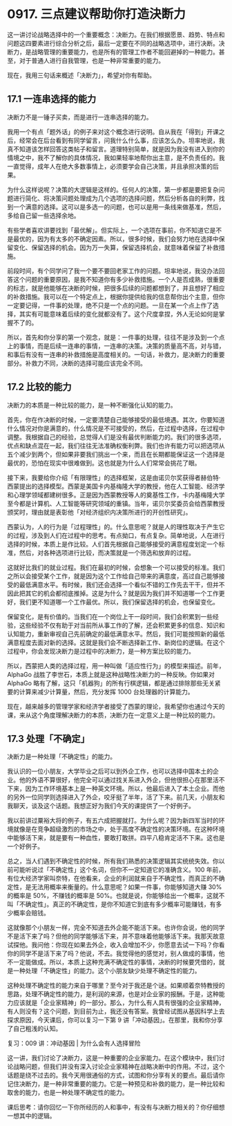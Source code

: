 # 0917. 三点建议帮助你打造決断力

这一讲讨论战略选择中的一个重要概念：决断力。在我们根据愿景、趋势、特点和问题这四要素进行综合分析之后，最后一定要在不同的战略选项中，进行决断。决断力，是战略管理的重要能力，也是所有的管理工作者不能回避掉的一种能力。甚至，对于普通人进行自我管理，也是一种非常重要的能力。

现在，我用三句话来概述「决断力」，希望对你有帮助。

## 17.1 一连串选择的能力

决断力不是一锤子买卖，而是进行一连串选择的能力。

我用一个有点「题外话」的例子来对这个概念进行说明。自从我在「得到」开课之后，经常会在后台看到有同学留言，问我什么什么事，应该怎么办。坦率地说，我真不知道该怎样回答这类帖子和留言。道理特别简单，就是因为我没有进入到你的情境之中，我不了解你的具体情况，我如果轻率地帮你出主意，是不负责任的。我一直觉得，成年人在绝大多数事情上，必须要学会自己决策，并且承担决策的后果。

为什么这样说呢？决策的大逻辑是这样的。任何人的决策，第一步都是要把复杂问题进行简化、将决策问题处理成为几个选项的选择问题，然后分析各自的利弊，找到一个满意的选择。这可以是多选一的问题，也可以是用一条线来做基准，然后，多给自己留一些选择余地。

有些学者喜欢讲要找到「最优解」。但实际上，一个选项在事前，你不知道它是不是最优的，因为有太多的不确定因素。所以，很多时候，我们会努力地在选择中保留变化、保留选择的机会。因为万一失算，保留选择机会，就意味着保留了补救措施。

前段时间，有个同学问了我一个要不要回老家工作的问题。坦率地说，我没办法回答这个问题的重要原因，是我不知道你有多少补救措施。一个人是否成熟，很重要的标志，就是他能够在决断的时候，把很多后续的问题都想到了，并且想好了相应的补救措施。我可以在一个特定点上，根据你提供给我的信息帮你出个主意，但你一定要记得，一件事的处理，绝不只是一个点的问题。一旦在某一个点上作了选择，其实有可能意味着后续的变化就都没有了。这个尺度拿捏，外人无论如何是掌握不了的。

所以，首先和你分享的第一个观念，就是：一件事的处理，往往不是涉及到一个点上的事情，而是后续一连串的事情，一连串的决策。决策的质量高不高，对与错，和事后有没有一连串的补救措施是高度相关的。一句话，补救力，是决断力的重要部分。补救力不同，决断的选择可能应该完全不同。

## 17.2 比较的能力

决断力的本质是一种比较的能力，是一种不断强化认知的能力。

首先，你在作决断的时候，一定要清楚自己能够接受的最低境遇。其次，你要知道什么情况对你是满意的，什么情况是不可接受的，然后，在过程中选择，在过程中调整。我根据自己的经验，总觉得人们是没有最优判断能力的。我们的很多选项，优点和缺点混在一起，我们往往无法准确权衡利弊。我们也许有能力可以把选项从五个减少到两个，但如果非要我们挑出一个来，而且在长期都能保证这一个选择是最优的，恐怕在现实中很难做到。这也就是为什么人们常常会挑花了眼。

接下来，我要给你介绍「有限理性」的选择框架，这是由诺贝尔奖获得者赫伯特·西蒙提出的选择模型。西蒙是美国卡内基梅隆大学的教授，他在人工智能、经济学和心理学领域都建树很多。正是因为西蒙教授等人的奠基性工作，卡内基梅隆大学至今都是计算机、人工智能等研究领域的重镇。当年，诺贝尔奖委员会给西蒙教授颁奖时，理由就是表彰他「对经济组织内决策所进行的开创性研究」。

西蒙认为，人的行为是「过程理性」的。什么意思呢？就是人的理性取决于产生它的过程，涉及到人们在过程中的思考。有点拗口，有点复杂。简单地说，人在进行选择的时候，本质上是作比较。人们首先根据自己能够接受的满意程度划定一个标准，然后，对各种选项进行比较，而决策就是一个筛选和放弃的过程。

这就好比我们的就业过程。我们在最初的时候，会想象一个可以接受的标准。我们之所以会接受某个工作，就是因为这个工作给自己带来的满意度，高过自己能够接受的最低满意水平。有时候，我们还会选择一个看似不错的工作先去干干，但并不因此把其它的机会都彻底推掉。这是为什么？就是因为我们并不知道哪一个工作更好，我们更不知道哪一个工作最优。所以，我们保留选择的机会，也保留变化。

保留变化，是有价值的。当我们在一个岗位上干一段时间，我们会积累到一些经验，这些经验不仅有助于对当前所从事工作的了解，还会积累更多的信息、知识和认知能力，重新审视自己先前确定的最低满意水平。然后，我们可能按照新的最低满意程度去面对新的选择。这就是我们会不断选择新工作、新岗位的逻辑。在这个过程中，你会发现决断力是过程中的决断力，是一种方案比较的能力。

所以，西蒙把人类的选择过程，用一种叫做「适应性行为」的模型来描述。前年，AlphaGo 战胜了李世石，本质上就是这种战略性决断力的一种反映。你如果对 AlphaGo 略有了解，这只「机器狗」的所有行棋逻辑，都是通过排除那些无关紧要的计算来减少计算量，然后，充分发挥 1000 台处理器的计算能力。

现在，越来越多的管理学家和经济学者接受了西蒙的理论，我希望你也通过今天的课，来从这个角度理解决断力的本质，决断力在一定意义上是一种比较的能力。

## 17.3 处理「不确定」

决断力是一种处理「不确定性」的能力。

我认识的一位小朋友，大学毕业之后可以到外企工作，也可以选择中国本土的企业。他的外语不算很好，他完全可以通过找关系进入外企，但他很担心在那里活不下来，因为工作环境基本上是一种英文环境。所以，他最后进入了本土企业。而他的另外一位同学则选择进入了外企，咬牙挺了半年，活了下来。前几天，小朋友和我聊天，谈及这个话题。我想正好为我们今天的课提供了一个好例子。

我以前讲过粟裕大将的例子，有五六成把握就打。为什么呢？因为新四军当时的环境就像是在竞争超级激烈的市场之中，处于高度不确定性的决策环境。在这种环境中能够活下来，就是要有一种血性，要敢打敢拼。四平八稳肯定活不下来。这也是一个好例子。

总之，当人们遇到不确定性的时候，所有我们熟悉的决策逻辑其实统统失效。你以前可能听说过「不确定性」这个名词，但你不一定知道它的准确含义。100 年前，有位大经济学家叫奈特，在他看来，企业的利润就来自于不确定性，而真正的不确定性，是无法用概率来衡量的。什么意思呢？如果一件事，你能够知道大赚 30% 的概率是 50%，不赚钱的概率是 50%。也就是说，你能够给出一个概率，这就不叫「不确定性」。真正的不确定性，是你不知道它到底有多少概率可能赚钱，有多少概率会赔钱。

这就像那个小朋友一样，完全不知道去外企能不能活下来。也许你会说，他的同学不是活下来了吗？但他的同学能够活下来，并不意味着他能够活下来。我那天故意试探他。我问他：你现在如果去外企，收入会增加不少，你愿意去试一下吗？你看你的同学不是活下来了吗？他说，不去。我觉得他的感觉对，别人做成的事情，他不一定能做成。所以，本质上这种充满不确定性的事情，决断的时候要凭借的，就是一种处理「不确定性」的能力。这个小朋友缺少处理不确定性的能力。

这种处理不确定性的能力来自于哪里？至今对于我还是个谜。如果顺着奈特教授的思路，处理不确定性的能力，是利润的来源，也是对企业家的报酬。于是，这种能力应该就是「企业家精神」的一部分。那么，为什么有人具有很强的企业家精神，有人则没有？这个问题，到目前为止，我还没有答案。我曾经试图从基因科学上去探求原因，今天课后，你可以复习一下第 9 讲「冲动基因」。在那里，我和你分享了自己粗浅的认知。

复习：009 讲：冲动基因 | 为什么会有人选择冒险

这一讲，我们讨论了决断力，这是一种重要的企业家能力。在这个模块中，我们讨论战略问题，但我们并没有深入讨论企业家精神在战略决断中的作用。不过，这个话题是绕不过去的。我今天用很通俗的方式，试图和你分享有关的要点。最后请你记住决断力，是一种非常重要的能力。它是一种预见和补救的能力，是一种比较和取舍的能力，也是一种处理不确定性的能力。

课后思考：请你回忆一下你所经历的人和事中，有没有与决断力相关的？你仔细想一想其中的逻辑。